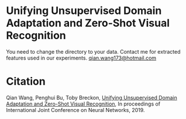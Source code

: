# Unifying Unsupervised Domain Adaptation and Zero-Shot Visual Recognition

You need to change the directory to your data.
Contact me for extracted features used in our experiments.
qian.wang173@hotmail.com
# Citation
Qian Wang, Penghui Bu, Toby Breckon, [Unifying Unsupervised Domain Adaptation and Zero-Shot Visual Recognition](https://www.researchgate.net/publication/331790999_Unifying_Unsupervised_Domain_Adaptation_and_Zero-Shot_Visual_Recognition), In proceedings of International Joint Conference on Neural Networks, 2019.
